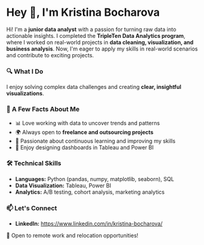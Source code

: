 # Hey 👋, I'm Kristina Bocharova  

Hi! I'm a **junior data analyst** with a passion for turning raw data into actionable insights. I completed the **TripleTen Data Analytics program**, where I worked on real-world projects in **data cleaning, visualization, and business analysis**. Now, I'm eager to apply my skills in real-world scenarios and contribute to exciting projects.  

### 🔍 What I Do  
I enjoy solving complex data challenges and creating **clear, insightful visualizations**.  

### 📌 A Few Facts About Me  
- 📊 Love working with data to uncover trends and patterns  
- 🌍 Always open to **freelance and outsourcing projects**  
- 🚀 Passionate about continuous learning and improving my skills  
- 🎨 Enjoy designing dashboards in Tableau and Power BI  

### 🛠️ Technical Skills  
- **Languages:** Python (pandas, numpy, matplotlib, seaborn), SQL  
- **Data Visualization:** Tableau, Power BI 
- **Analytics:** A/B testing, cohort analysis, marketing analytics  

### 📫 Let's Connect   
- **LinkedIn:** https://www.linkedin.com/in/kristina-bocharova/

📍 Open to remote work and relocation opportunities!  
